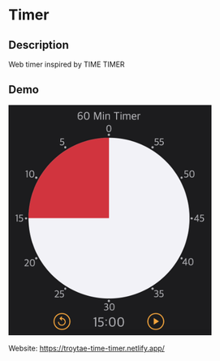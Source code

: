 # Timer

## Description

Web timer inspired by TIME TIMER

## Demo

<img alt="demo" src="./demo.png" width="400" />  

Website: https://troytae-time-timer.netlify.app/  
